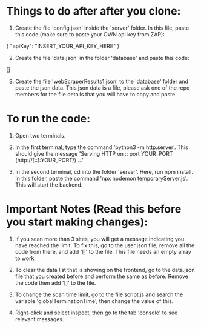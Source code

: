 # Things to do after after you clone:

1) Create the file 'config.json' inside the 'server' folder. In this file, paste this code (make sure to paste your OWN api key from ZAP):

{
  "apiKey": "INSERT_YOUR_API_KEY_HERE"
}

2) Create the file 'data.json' in the folder 'database' and paste this code:

[]

3) Create the file 'webScraperResults1.json' to the 'database' folder and paste the json data. This json data is a file, please ask one of the repo members for the file details that you will have to copy and paste.

# To run the code:

1) Open two terminals.

2) In the first terminal, type the command 'python3 -m http.server'. This should give the message 'Serving HTTP on :: port YOUR_PORT (http://[::]:YOUR_PORT/) ...'

3) In the second terminal, cd into the folder 'server'. Here, run npm install. In this folder, paste the command 'npx nodemon temporaryServer.js'. This will start the backend.

# Important Notes (Read this before you start making changes):

1) If you scan more than 3 sites, you will get a message indicating you have reached the limit. To fix this, go to the user.json file, remove all the code from there, and add '[]' to the file. This file needs an empty array to work. 

2) To clear the data list that is showing on the frontend, go to the data.json file that you created before and perform the same as before. Remove the code then add '[]' to the file.

3) To change the scan time limit, go to the file script.js and search the variable 'globalTerminationTime', then change the value of this.

4) Right-click and select inspect, then go to the tab 'console' to see relevant messages.

